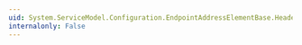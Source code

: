 ```yaml
---
uid: System.ServiceModel.Configuration.EndpointAddressElementBase.Headers
internalonly: False
---
```

